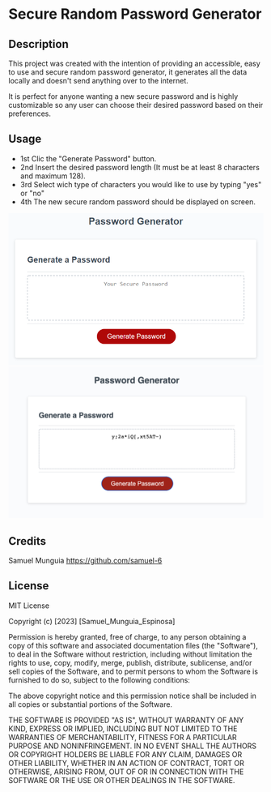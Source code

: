 # Secure Random Password Generator

## Description

This project was created with the intention of providing an accessible, easy to use and secure random password generator, it generates all the data locally and doesn't send anything over to the internet.

It is perfect for anyone wanting a new secure password and is highly customizable so any user can choose their desired password based on their preferences.

## Usage

- 1st Clic the "Generate Password" button.
- 2nd Insert the desired password length (It must be at least 8 characters and maximum 128).
- 3rd Select wich type of characters you would like to use by typing "yes" or "no"
- 4th The new secure random password should be displayed on screen.

![App before use](assets/Screenshot.png)
![App after use](assets/Screenshot2.png)

## Credits

Samuel Munguia
https://github.com/samuel-6

## License

MIT License

Copyright (c) [2023] [Samuel_Munguia_Espinosa]

Permission is hereby granted, free of charge, to any person obtaining a copy
of this software and associated documentation files (the "Software"), to deal
in the Software without restriction, including without limitation the rights
to use, copy, modify, merge, publish, distribute, sublicense, and/or sell
copies of the Software, and to permit persons to whom the Software is
furnished to do so, subject to the following conditions:

The above copyright notice and this permission notice shall be included in all
copies or substantial portions of the Software.

THE SOFTWARE IS PROVIDED "AS IS", WITHOUT WARRANTY OF ANY KIND, EXPRESS OR
IMPLIED, INCLUDING BUT NOT LIMITED TO THE WARRANTIES OF MERCHANTABILITY,
FITNESS FOR A PARTICULAR PURPOSE AND NONINFRINGEMENT. IN NO EVENT SHALL THE
AUTHORS OR COPYRIGHT HOLDERS BE LIABLE FOR ANY CLAIM, DAMAGES OR OTHER
LIABILITY, WHETHER IN AN ACTION OF CONTRACT, TORT OR OTHERWISE, ARISING FROM,
OUT OF OR IN CONNECTION WITH THE SOFTWARE OR THE USE OR OTHER DEALINGS IN THE
SOFTWARE.